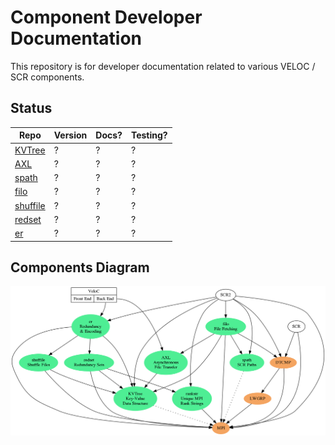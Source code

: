 # Component Developer Documentation

This repository is for developer documentation related to various VELOC / SCR components.

## Status

Repo | Version | Docs? | Testing?
-----|---------|-------|---------
[KVTree](https://github.com/ecp-veloc/kvtree) | ? | ? | ?
[AXL](https://github.com/ecp-veloc/axl) | ? | ? | ?
[spath](https://github.com/ecp-veloc/spath) | ? | ? | ?
[filo](https://github.com/ecp-veloc/filo) | ? | ? | ?
[shuffile](https://github.com/ecp-veloc/shuffile) | ? | ? | ?
[redset](https://github.com/ecp-veloc/redset) | ? | ? | ?
[er](https://github.com/ecp-veloc/er) | ? | ? | ?

## Components Diagram

![Components Diagram](./diagram/components.png)
